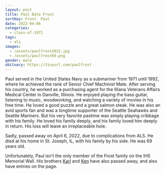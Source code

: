 ```yaml
---
layout: post
title: Paul Dale Frost
sortKey: Frost. Paul
date: 2022-04-06
categories:
  - class-of-1971
tags:
  - als
images:
  - /assets/paulfrost2022.jpg
  - /assets/paulfrost69.png
gender: male
obituary: https://tinyurl.com/paulfrost
---
```

Paul served in the United States Navy as a submariner from 1971 until 1992, where he achieved the rank of Senior Chief Machinist Mate. After serving his country, he worked as a purchasing agent for the Illiana Veterans Affairs Medical Center in Danville, Illinois. He enjoyed playing the bass guitar, listening to music, woodworking, and watching a variety of movies in his free time. He loved a good puzzle and a great salmon steak. He was also an avid sports fan and was a longtime supporter of the Seattle Seahawks and Seattle Mariners. But his very favorite pastime was simply playing cribbage with his family. He loved his family deeply, and his family loved him deeply in return. His loss will leave an irreplaceable hole.

Sadly, passed away on April 6, 2022, due to complications from ALS. He died at his home in St. Joseph, IL, with his family by his side. He was 69 years old. 

Unfortunately, Paul isn’t the only member of the Frost family on the IHS Memorial Wall. His brothers [Karl](https://ihsmemorial.org/class-of-1969/karl-albert-frost/) and [Ken](https://ihsmemorial.org/class-of-1980/kenneth-a-frost/) have also passed away, and also have entries on the page.